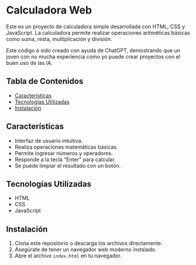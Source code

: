 # Calculadora Web

Este es un proyecto de calculadora simple desarrollada con HTML, CSS y JavaScript. La calculadora permite realizar operaciones aritméticas básicas como suma, resta, multiplicación y división.

Este código a sido creado con ayuda de ChatGPT, demostrando que un joven con no mucha experiencia como yo puede crear proyectos con el buen uso de las IA.

## Tabla de Contenidos

- [Características](#características)
- [Tecnologías Utilizadas](#tecnologías-utilizadas)
- [Instalación](#instalación)

## Características

- Interfaz de usuario intuitiva.
- Realiza operaciones matemáticas básicas.
- Permite ingresar números y operadores.
- Responde a la tecla "Enter" para calcular.
- Se puede limpiar el resultado con un botón.

## Tecnologías Utilizadas

- HTML
- CSS
- JavaScript

## Instalación

1. Clona este repositorio o descarga los archivos directamente.
2. Asegúrate de tener un navegador web moderno instalado.
3. Abre el archivo `index.html` en tu navegador.
